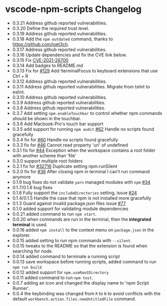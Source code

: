# vscode-npm-scripts Changelog
- 0.3.21 Address github reported vulnerabilities.
- 0.3.20 Define the required trust level.
- 0.3.19 Address github reported vulnerabilities.
- 0.3.18 Add the `npm outdated` command, thanks to https://github.com/joet3ch.
- 0.3.17 Address github reported vulnerabilities.
- 0.3.16 Update dependencies and fix the CVE link below.
- 0.3.15 Fix [CVE-2021-26700](https://msrc.microsoft.com/update-guide/vulnerability/CVE-2021-26700)
- 0.3.14 Add badges to README.md
- 0.3.13 Fix for [#129](https://github.com/Microsoft/vscode-npm-scripts/issues/#129) Add !terminalFocus to keyboard extensions that use Ctrl + R
- 0.3.12 Address github reported vulnerabilities.
- 0.3.11 Address github reported vulnerabilities. Migrate from tslint to eslint.
- 0.3.10 Address github reported vulnerabilities.
- 0.3.9 Address github reported vulnerabilities.
- 0.3.8 Address github reported vulnerabilities.
- 0.3.7 Add setting `npm.enableTouchbar` to control whether npm commands should be shown in the touchbar.
- 0.3.6 Add Macbook-Pro's touch bar support
- 0.3.5 add support for running `npm audit` [#62](https://github.com/Microsoft/vscode-npm-scripts/issues/#62) Handle no scripts found gracefully
- 0.3.4 fix for [#60](https://github.com/Microsoft/vscode-npm-scripts/issues/#60) Handle no scripts found gracefully
- 0.3.3 fix for [#46](https://github.com/Microsoft/vscode-npm-scripts/issues/46) Cannot read property 'uri' of undefined
- 0.3.1 fix for [#44](https://github.com/Microsoft/vscode-npm-scripts/issues/44) Exception when the workspace contains a root folder with another scheme than 'file'
- 0.3.0 support multiple root folders
- 0.2.1 fix for [#32716](https://github.com/Microsoft/vscode/issues/32716) Duplicate setting npm.runSilent
- 0.2.0 fix for [#38](https://github.com/Microsoft/vscode-npm-scripts/issues/38) After closing npm in terminal I can't run command anymore
- 0.1.9 bug fixes do not validate `yarn` managed modules with `npm` [#34](https://github.com/Microsoft/vscode-npm-scripts/issues/34)
- 0.1.7/0.1.8 bug fixes
- 0.1.6 Fully support the `includeDirectories` setting, issue [#24](https://github.com/Microsoft/vscode-npm-scripts/issues/24)
- 0.1.4/0.1.5 Handle the case that npm is not installed more gracefully
- 0.1.3 Guard against invalid package.json files issue [#77](https://github.com/Microsoft/vscode-npm-scripts/issues/77)
- 0.1.0 added support for validating module dependencies
- 0.0.21 added command to run `npm start`.
- 0.0.20 when commands are run in the terminal, then the **integrated terminal** is used.
- 0.0.16 added `npm install` to the context menu on `package.json` in the explorer.
- 0.0.15 added setting to run npm commands with `--silent`.
- 0.0.15 tweaks to the README so that the extension is found when searching for node.
- 0.0.14 added command to terminate a running script
- 0.0.13 save workspace before running scripts, added command to run `npm run build`
- 0.0.12 added support for `npm.useRootDirectory`
- 0.0.11 added command to run `npm test`.
- 0.0.7 adding an icon and changed the display name to 'npm Script Runner'.
- 0.0.4 the keybinding was changed from `R` to `N` to avoid conflicts with the default `workbench.action.files.newUntitledFile` command.
